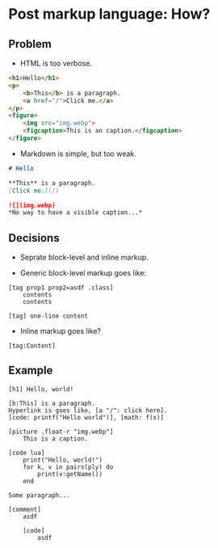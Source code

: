 # Post markup language: How?

## Problem
- HTML is too verbose.
```html
<h1>Hello</h1>
<p>
    <b>This</b> is a paragraph.
    <a href="/">Click me.</a>
</p>
<figure>
    <img src="img.webp">
    <figcaption>This is an caption.</figcaption>
</figure>
```

- Markdown is simple, but too weak.
```md
# Hello

**This** is a paragraph.
[Click me.](/)

![](img.webp)
*No way to have a visible caption...*
```

## Decisions
- Seprate block-level and inline markup.

- Generic block-level markup goes like:
```
[tag prop1 prop2=asdf .class]
    contents
    contents

[tag] one-line content
```

- Inline markup goes like?
```
[tag:Content]
```


## Example
```
[h1] Hello, world!

[b:This] is a paragraph.
Hyperlink is goes like, [a "/": click here].
[code: printf("Hello world")], [math: f(x)]

[picture .float-r "img.webp"]
    This is a caption.

[code lua]
    print("Hello, world!")
    for k, v in pairs(ply) do
        print(v:getName())
    end

Some paragraph...

[comment]
    asdf

    [code]
        asdf
```

